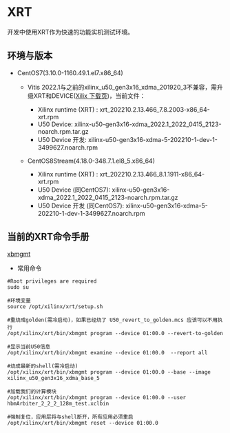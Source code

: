 # XRT

开发中使用XRT作为快速的功能实机测试环境。

## 环境与版本

* CentOS7(3.10.0-1160.49.1.el7.x86_64)
  * Vitis 2022.1与之前的xilinx_u50_gen3x16_xdma_201920_3不兼容，需升级XRT和DEVICE([Xilix 下载页](https://www.xilinx.com/products/boards-and-kits/alveo/u50.html#gettingStarted))，当前文件：
    * Xilinx runtime (XRT) : xrt_202210.2.13.466_7.8.2003-x86_64-xrt.rpm
    * U50 Device:            xilinx-u50-gen3x16-xdma_2022.1_2022_0415_2123-noarch.rpm.tar.gz
    * U50 Device 开发:        xilinx-u50-gen3x16-xdma-5-202210-1-dev-1-3499627.noarch.rpm

  * CentOS8Stream(4.18.0-348.7.1.el8_5.x86_64)
    * Xilinx runtime (XRT) : xrt_202210.2.13.466_8.1.1911-x86_64-xrt.rpm
    * U50 Device     (同CentOS7): xilinx-u50-gen3x16-xdma_2022.1_2022_0415_2123-noarch.rpm.tar.gz
    * U50 Device 开发 (同CentOS7): xilinx-u50-gen3x16-xdma-5-202210-1-dev-1-3499627.noarch.rpm

## 当前的XRT命令手册

[xbmgmt](https://xilinx.github.io/XRT/master/html/xbmgmt.html)

* 常用命令
  
```shell
#Root privileges are required
sudo su

#环境变量
source /opt/xilinx/xrt/setup.sh

#重烧成golden(需冷启动)，如果已经烧了 U50_revert_to_golden.mcs 应该可以不用执行
/opt/xilinx/xrt/bin/xbmgmt program --device 01:00.0 --revert-to-golden

#显示当前U50信息
/opt/xilinx/xrt/bin/xbmgmt examine --device 01:00.0  --report all

#烧成最新的shell(需冷启动)
/opt/xilinx/xrt/bin/xbmgmt program --device 01:00.0 --base --image xilinx_u50_gen3x16_xdma_base_5

#加载我们的计算模块
/opt/xilinx/xrt/bin/xbmgmt program --device 01:00.0 --user hbmArbiter_2_2_2_128m_test.xclbin

#强制复位，应用层将与shell断开，所有应用必须重启
/opt/xilinx/xrt/bin/xbmgmt reset --device 01:00.0
```
